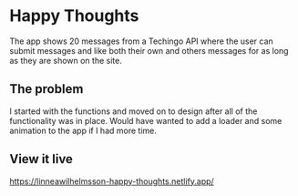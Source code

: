 # Happy Thoughts

The app shows 20 messages from a Techingo API where the user can submit messages
and like both their own and others messages for as long as they are shown on the
site.

## The problem

I started with the functions and moved on to design after all of the
functionality was in place. Would have wanted to add a loader and some animation
to the app if I had more time.

## View it live

https://linneawilhelmsson-happy-thoughts.netlify.app/
